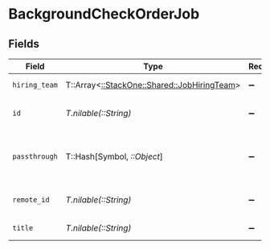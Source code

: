# BackgroundCheckOrderJob


## Fields

| Field                                                                               | Type                                                                                | Required                                                                            | Description                                                                         | Example                                                                             |
| ----------------------------------------------------------------------------------- | ----------------------------------------------------------------------------------- | ----------------------------------------------------------------------------------- | ----------------------------------------------------------------------------------- | ----------------------------------------------------------------------------------- |
| `hiring_team`                                                                       | T::Array<[::StackOne::Shared::JobHiringTeam](../../models/shared/jobhiringteam.md)> | :heavy_minus_sign:                                                                  | Hiring team for the job.                                                            |                                                                                     |
| `id`                                                                                | *T.nilable(::String)*                                                               | :heavy_minus_sign:                                                                  | Unique identifier                                                                   | 8187e5da-dc77-475e-9949-af0f1fa4e4e3                                                |
| `passthrough`                                                                       | T::Hash[Symbol, *::Object*]                                                         | :heavy_minus_sign:                                                                  | Value to pass through to the provider                                               | {<br/>"other_known_names": "John Doe"<br/>}                                         |
| `remote_id`                                                                         | *T.nilable(::String)*                                                               | :heavy_minus_sign:                                                                  | Provider's unique identifier                                                        | 8187e5da-dc77-475e-9949-af0f1fa4e4e3                                                |
| `title`                                                                             | *T.nilable(::String)*                                                               | :heavy_minus_sign:                                                                  | Title of the job                                                                    | Software Engineer                                                                   |